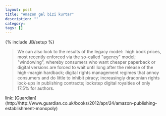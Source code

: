 ```yaml
---
layout: post
title: "Amazon gel bizi kurtar"
description: ""
category: 
tags: []
---
```

{% include JB/setup %}
<div><p><blockquote>
We can also look to the results of the legacy model: &nbsp;high book prices, most recently enforced via the so-called "agency" model; "windowing", whereby consumers who want cheaper paperback or digital versions are forced to wait until long after the release of the high-margin hardback; digital rights management regimes that annoy consumers and do little to inhibit piracy; increasingly draconian rights lock-ups in publishing contracts; lockstep digital royalties of only 17.5% for authors.</p></blockquote>
</div>
link: [Guardian](http://http://www.guardian.co.uk/books/2012/apr/24/amazon-publishing-establishment-monopoly)
